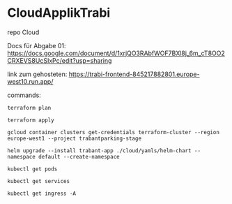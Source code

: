 # CloudApplikTrabi

repo Cloud

Docs für Abgabe 01: https://docs.google.com/document/d/1xrjQO3RAbfWOF7BXl8j_6m_cT8OO2CRXEVS8UcSIxPc/edit?usp=sharing

link zum gehosteten:
https://trabi-frontend-845217882801.europe-west10.run.app/

commands:

```
terraform plan
```


```
terraform apply
```


```
gcloud container clusters get-credentials terraform-cluster --region europe-west1 --project trabantparking-stage
```


```
helm upgrade --install trabant-app ./cloud/yamls/helm-chart --namespace default --create-namespace
```


```
kubectl get pods
```


```
kubectl get services
```

```
kubectl get ingress -A
```
